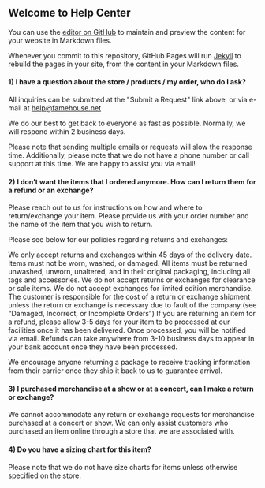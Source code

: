 ## Welcome to Help Center

You can use the [editor on GitHub](https://github.com/jayarar/help-center/edit/gh-pages/index.md) to maintain and preview the content for your website in Markdown files.

Whenever you commit to this repository, GitHub Pages will run [Jekyll](https://jekyllrb.com/) to rebuild the pages in your site, from the content in your Markdown files.

#### 1) I have a question about the store / products / my order, who do I ask?

All inquiries can be submitted at the "Submit a Request" link above, or via e-mail at help@famehouse.net


We do our best to get back to everyone as fast as possible. Normally, we will respond within 2 business days.


Please note that sending multiple emails or requests will slow the response time. Additionally, please note that we do not have a phone number or call support at this time. We are happy to assist you via email!


#### 2) I don’t want the items that I ordered anymore. How can I return them for a refund or an exchange?

Please reach out to us for instructions on how and where to return/exchange your item. Please provide us with your order number and the name of the item that you wish to return.

Please see below for our policies regarding returns and exchanges:

We only accept returns and exchanges within 45 days of the delivery date.
Items must not be worn, washed, or damaged. All items must be returned unwashed, unworn, unaltered, and in their original packaging, including all tags and accessories.
We do not accept returns or exchanges for clearance or sale items.
We do not accept exchanges for limited edition merchandise.
The customer is responsible for the cost of a return or exchange shipment unless the return or exchange is necessary due to fault of the company (see “Damaged, Incorrect, or Incomplete Orders”)
If you are returning an item for a refund, please allow 3-5 days for your item to be processed at our facilities once it has been delivered. Once processed, you will be notified via email. Refunds can take anywhere from 3-10 business days to appear in your bank account once they have been processed.

We encourage anyone returning a package to receive tracking information from their carrier once they ship it back to us to guarantee arrival.

#### 3) I purchased merchandise at a show or at a concert, can I make a return or exchange?

We cannot accommodate any return or exchange requests for merchandise purchased at a concert or show. We can only assist customers who purchased an item online through a store that we are associated with.

#### 4) Do you have a sizing chart for this item?

Please note that we do not have size charts for items unless otherwise specified on the store.



